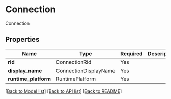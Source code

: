 # Connection

Connection

## Properties
| Name | Type | Required | Description |
| ------------ | ------------- | ------------- | ------------- |
**rid** | ConnectionRid | Yes |  |
**display_name** | ConnectionDisplayName | Yes |  |
**runtime_platform** | RuntimePlatform | Yes |  |


[[Back to Model list]](../../../../README.md#models-v2-link) [[Back to API list]](../../../../README.md#apis-v2-link) [[Back to README]](../../../../README.md)
